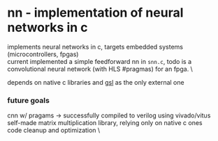 # nn - implementation of neural networks in c

implements neural networks in c, targets embedded systems (microcontrollers, fpgas) \
current implemented a simple feedforward nn in `snn.c`, todo is a convolutional neural network (with HLS #pragmas) for an fpga. \

depends on native c libraries and [gsl](https://www.gnu.org/software/gsl/) as the only external one

### future goals
cnn w/ pragams -> successfully compiled to verilog using vivado/vitus \
self-made matrix multiplication library, relying only on native c ones \
code cleanup and optimization \
